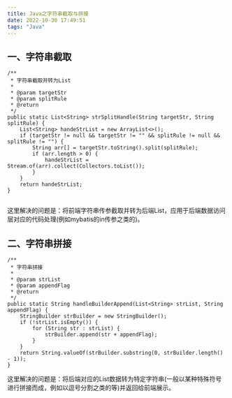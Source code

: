```yaml
---
title: Java之字符串截取与拼接
date: 2022-10-30 17:49:51
tags: "Java"
---
```


## 一、字符串截取
<!--more-->

```
/**
 * 字符串截取并转为List
 *
 * @param targetStr
 * @param splitRule
 * @return
 */
public static List<String> strSplitHandle(String targetStr, String splitRule) {
	List<String> handeStrList = new ArrayList<>();
	if (targetStr != null && targetStr != "" && splitRule != null && splitRule != "") {
		String arr[] = targetStr.toString().split(splitRule);
		if (arr.length > 0) {
			handeStrList = Stream.of(arr).collect(Collectors.toList());
		}
	}
	return handeStrList;
}


```

这里解决的问题是：将前端字符串传参截取并转为后端List，应用于后端数据访问层对应的代码处理(例如mybatis的in传参之类的)。

## 二、字符串拼接
```
/**
 * 字符串拼接
 *
 * @param strList
 * @param appendFlag
 * @return
 */
public static String handleBuilderAppend(List<String> strList, String appendFlag) {
	StringBuilder strBuilder = new StringBuilder();
	if (!strList.isEmpty()) {
		for (String str : strList) {
			strBuilder.append(str + appendFlag);
		}
	}
	return String.valueOf(strBuilder.substring(0, strBuilder.length() - 1));
}

```

这里解决的问题是：将后端对应的List数据转为特定字符串(一般以某种特殊符号进行拼接而成，例如以逗号分割之类的等)并返回给前端展示。